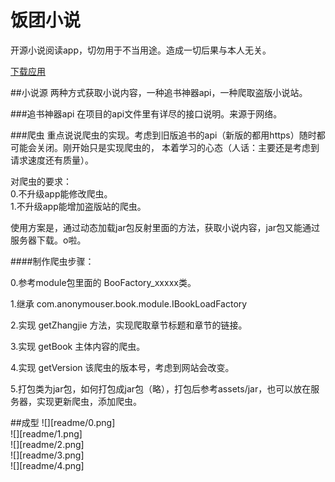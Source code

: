 # 饭团小说
开源小说阅读app，切勿用于不当用途。造成一切后果与本人无关。

[下载应用](http://yourbuffslonnol.com)


##小说源
两种方式获取小说内容，一种追书神器api，一种爬取盗版小说站。

###追书神器api
在项目的api文件里有详尽的接口说明。来源于网络。

###爬虫
重点说说爬虫的实现。考虑到旧版追书的api（新版的都用https）随时都可能会关闭。刚开始只是实现爬虫的，
本着学习的心态（人话：主要还是考虑到请求速度还有质量）。

对爬虫的要求：  
   0.不升级app能修改爬虫。  
   1.不升级app能增加盗版站的爬虫。
  
使用方案是，通过动态加载jar包反射里面的方法，获取小说内容，jar包又能通过服务器下载。o啦。


####制作爬虫步骤：  

  0.参考module包里面的 BooFactory_xxxxx类。
  
  1.继承 com.anonymouser.book.module.IBookLoadFactory  
  
  2.实现 getZhangjie 方法，实现爬取章节标题和章节的链接。
  
  3.实现 getBook 主体内容的爬虫。
  
  4.实现 getVersion 该爬虫的版本号，考虑到网站会改变。
  
  5.打包类为jar包，如何打包成jar包（略），打包后参考assets/jar，也可以放在服务器，实现更新爬虫，添加爬虫。
  
  
  
##成型
![][readme/0.png]  
![][readme/1.png]  
![][readme/2.png]  
![][readme/3.png]  
![][readme/4.png]







































